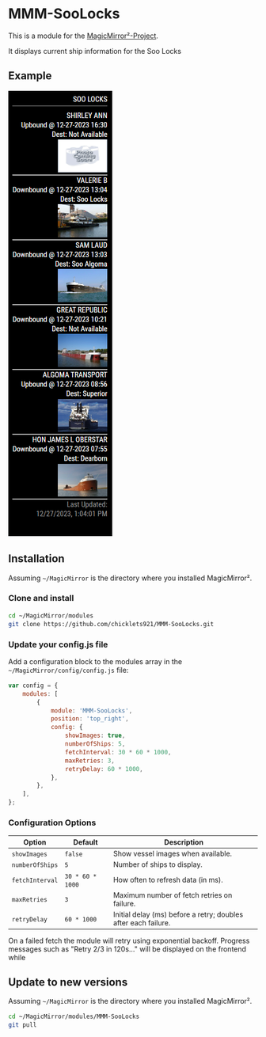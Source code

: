 # MMM-SooLocks

This is a module for the [MagicMirror²-Project](https://github.com/MichMich/MagicMirror/).

It displays current ship information for the Soo Locks

## Example

![](data/ship_data.png)

## Installation

Assuming `~/MagicMirror` is the directory where you installed MagicMirror².

### Clone and install

```bash
cd ~/MagicMirror/modules
git clone https://github.com/chicklets921/MMM-SooLocks.git
```

### Update your config.js file

Add a configuration block to the modules array in the `~/MagicMirror/config/config.js` file:

```js
var config = {
    modules: [
        {
            module: 'MMM-SooLocks',
            position: 'top_right',
            config: {
                showImages: true,
                numberOfShips: 5,
                fetchInterval: 30 * 60 * 1000,
                maxRetries: 3,
                retryDelay: 60 * 1000,
            },
        },
    ],
};
```

### Configuration Options

| Option | Default | Description |
|--------|---------|-------------|
| `showImages` | `false` | Show vessel images when available. |
| `numberOfShips` | `5` | Number of ships to display. |
| `fetchInterval` | `30 * 60 * 1000` | How often to refresh data (in ms). |
| `maxRetries` | `3` | Maximum number of fetch retries on failure. |
| `retryDelay` | `60 * 1000` | Initial delay (ms) before a retry; doubles after each failure. |

On a failed fetch the module will retry using exponential backoff. Progress
messages such as "Retry 2/3 in 120s..." will be displayed on the frontend while

## Update to new versions

Assuming `~/MagicMirror` is the directory where you installed MagicMirror².

```bash
cd ~/MagicMirror/modules/MMM-SooLocks
git pull
```
